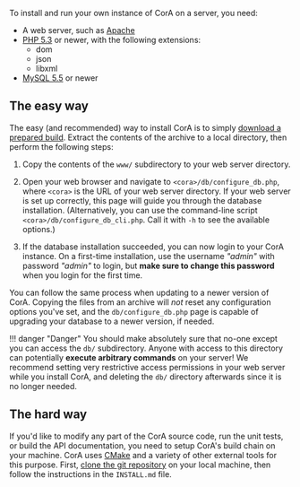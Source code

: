 To install and run your own instance of CorA on a server, you need:

* A web server, such as [Apache](http://httpd.apache.org/)
* [PHP 5.3](http://www.php.net/) or newer, with the following extensions:
    * dom
    * json
    * libxml
* [MySQL 5.5](http://www.mysql.com/) or newer

## The easy way

The easy (and recommended) way to install CorA is to simply
[download a prepared build][download_url].  Extract the contents of the archive
to a local directory, then perform the following steps:

1. Copy the contents of the `www/` subdirectory to your web server directory.

2. Open your web browser and navigate to `<cora>/db/configure_db.php`, where
   `<cora>` is the URL of your web server directory.  If your web server is set
   up correctly, this page will guide you through the database installation.
   (Alternatively, you can use the command-line script
   `<cora>/db/configure_db_cli.php`.  Call it with `-h` to see the available
   options.)

3. If the database installation succeeded, you can now login to your CorA
   instance.  On a first-time installation, use the username *"admin"* with
   password *"admin"* to login, but **make sure to change this password** when
   you login for the first time.

You can follow the same process when updating to a newer version of CorA.
Copying the files from an archive will *not* reset any configuration options
you've set, and the `db/configure_db.php` page is capable of upgrading your
database to a newer version, if needed.

!!! danger "Danger"
    You should make absolutely sure that no-one except you can access the `db/`
    subdirectory.  Anyone with access to this directory can potentially
    **execute arbitrary commands** on your server!  We recommend setting very
    restrictive access permissions in your web server while you install CorA,
    and deleting the `db/` directory afterwards since it is no longer needed.

## The hard way

If you'd like to modify any part of the CorA source code, run the unit tests, or
build the API documentation, you need to setup CorA's build chain on your
machine.  CorA uses [CMake](http://www.cmake.org/) and a variety of other
external tools for this purpose.  First, [clone the git repository][git_repo] on
your local machine, then follow the instructions in the `INSTALL.md` file.


[git_repo]: https://bitbucket.org/mbollmann/cora/
[download_url]: https://bitbucket.org/mbollmann/cora/downloads
